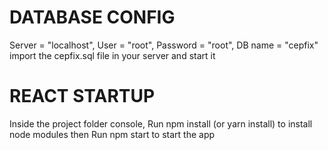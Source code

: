# DATABASE CONFIG
Server = "localhost", User = "root", Password = "root", DB name = "cepfix"
import the cepfix.sql file in your server and start it

# REACT STARTUP
Inside the project folder console, Run npm install (or yarn install) to install node modules then Run npm start to start the app
